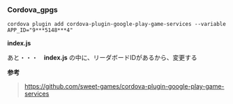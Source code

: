 <h3>Cordova_gpgs</h3>

`cordova plugin add cordova-plugin-google-play-game-services --variable APP_ID="9***5148***4"`

__index.js__

あと・・・　__index.js__ の中に、リーダボードIDがあるから、変更する

__参考__

>https://github.com/sweet-games/cordova-plugin-google-play-game-services
